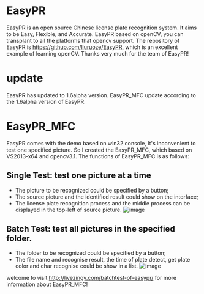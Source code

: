 # EasyPR
EasyPR is an open source Chinese license plate recognition system. It aims to be Easy, Flexible, and Accurate. EasyPR based on openCV, you can transplant to all the platforms that opencv support. The repository of EasyPR is https://github.com/liuruoze/EasyPR, which is an excellent example of learning openCV. Thanks very much for the team of EasyPR!

# update
EasyPR has updated to 1.6alpha version. EasyPR_MFC update according to the 1.6alpha version of EasyPR.

# EasyPR_MFC
EasyPR comes with the demo based on win32 console, It's inconvenient to test one specified picture. So I created the EasyPR_MFC, which based on VS2013-x64 and opencv3.1. The functions of EasyPR_MFC is as follows:
## Single Test:  test one picture at a time
* The picture to be recognized could be specified by a button;
* The source picture and the identified result could show on the interface;
* The license plate recognition process and the middle process can be displayed in the top-left of source picture. 
![image](https://livezingy.com/uploads/201608/easyPR_MFC.png)

## Batch Test:  test all pictures in the specified folder.
* The folder to be recognized could be specified by a button;
* The file name and recognise result, the time of plate detect, get plate color and char recognise could be show in a list.
![image](https://livezingy.com/uploads/201609/opencv/CMSER_Detect.png)

welcome to visit http://livezingy.com/batchtest-of-easypr/ for more information about EasyPR_MFC!
